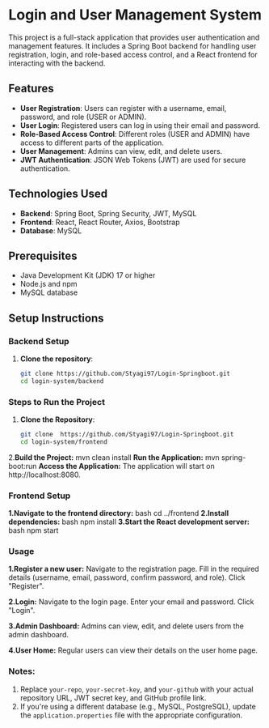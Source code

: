 # Login and User Management System

This project is a full-stack application that provides user authentication and management features. It includes a Spring Boot backend for handling user registration, login, and role-based access control, and a React frontend for interacting with the backend.

## Features

- **User Registration**: Users can register with a username, email, password, and role (USER or ADMIN).
- **User Login**: Registered users can log in using their email and password.
- **Role-Based Access Control**: Different roles (USER and ADMIN) have access to different parts of the application.
- **User Management**: Admins can view, edit, and delete users.
- **JWT Authentication**: JSON Web Tokens (JWT) are used for secure authentication.

## Technologies Used

- **Backend**: Spring Boot, Spring Security, JWT, MySQL
- **Frontend**: React, React Router, Axios, Bootstrap
- **Database**: MySQL

## Prerequisites

- Java Development Kit (JDK) 17 or higher
- Node.js and npm
- MySQL database

## Setup Instructions

### Backend Setup

1. **Clone the repository**:
   ```bash
   git clone https://github.com/Styagi97/Login-Springboot.git
   cd login-system/backend

### Steps to Run the Project

1. **Clone the Repository**:
   ```bash
   git clone  https://github.com/Styagi97/Login-Springboot.git
   cd login-system/frontend
2.**Build the Project:** 
 mvn clean install
**Run the Application:** 
mvn spring-boot:run
**Access the Application:**
The application will start on http://localhost:8080.

### Frontend Setup

**1.Navigate to the frontend directory:**
      bash 
      cd ../frontend
**2.Install dependencies:**
      bash 
      npm install
**3.Start the React development server:**
      bash 
      npm start 

### Usage
**1.Register a new user:**
         Navigate to the registration page.
         Fill in the required details (username, email, password, confirm password, and role).
         Click "Register".

**2.Login:**
      Navigate to the login page.
      Enter your email and password.
      Click "Login".

**3.Admin Dashboard:**
      Admins can view, edit, and delete users from the admin dashboard.

**4.User Home:**
      Regular users can view their details on the user home page.
      
   ### Notes:
1. Replace `your-repo`, `your-secret-key`, and `your-github` with your actual repository URL, JWT secret key, and GitHub profile link.
2. If you're using a different database (e.g., MySQL, PostgreSQL), update the `application.properties` file with the appropriate configuration.
